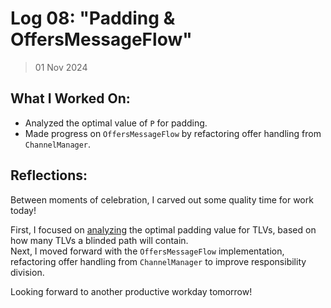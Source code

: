 # Log 08: "Padding & OffersMessageFlow"

> 01 Nov 2024

## What I Worked On:

- Analyzed the optimal value of `P` for padding.
- Made progress on `OffersMessageFlow` by refactoring offer handling from
  `ChannelManager`.

## Reflections:

Between moments of celebration, I carved out some quality time for work today!

First, I focused on
[analyzing](https://github.com/lightningdevkit/rust-lightning/pull/3177#discussion_r1825679358)
the optimal padding value for TLVs, based on how many TLVs a blinded path will
contain.  
Next, I moved forward with the `OffersMessageFlow` implementation, refactoring
offer handling from `ChannelManager` to improve responsibility division.

Looking forward to another productive workday tomorrow!
